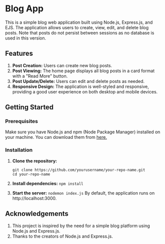 # Blog App

This is a simple blog web application built using Node.js, Express.js, and EJS. The application allows users to create, view, edit, and delete blog posts. Note that posts do not persist between sessions as no database is used in this version.

## Features

1. **Post Creation:** Users can create new blog posts.
2. **Post Viewing:** The home page displays all blog posts in a card format with a "Read More" button.
3. **Post Update/Delete:** Users can edit and delete posts as needed.
4. **Responsive Design:** The application is well-styled and responsive, providing a good user experience on both desktop and mobile devices.

## Getting Started

### Prerequisites
Make sure you have Node.js and npm (Node Package Manager) installed on your machine. You can download them from [here.](https://nodejs.org/en)

### Installation
1. **Clone the repository:**
   ```
   git clone https://github.com/yourusername/your-repo-name.git
   cd your-repo-name
   ```
2. **Install dependencies:**
   `npm install`
   
3. **Start the server:**
   `nodemon index.js`
By default, the application runs on http://localhost:3000.

## Acknowledgements

1. This project is inspired by the need for a simple blog platform using Node.js and Express.js.
2. Thanks to the creators of Node.js and Express.js.

